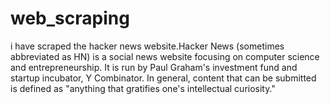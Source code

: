 # web_scraping 
i have scraped the hacker news website.Hacker News (sometimes abbreviated as HN) is a social news website focusing on computer science and entrepreneurship. It is run by Paul Graham's investment fund and startup incubator, Y Combinator. In general, content that can be submitted is defined as "anything that gratifies one's intellectual curiosity."
